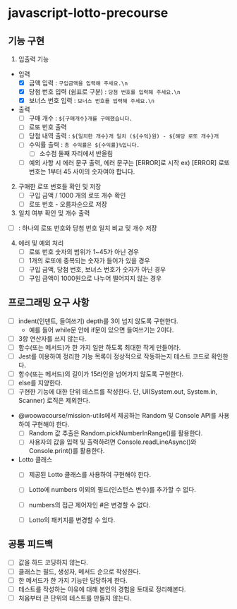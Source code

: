 # javascript-lotto-precourse

## 기능 구현
1. 입출력 기능
  -  입력
     - [x] 금액 입력 : `구입금액을 입력해 주세요.\n`
     - [x] 당첨 번호 입력 (쉼표로 구분) : `당첨 번호를 입력해 주세요.\n`
     - [x] 보너스 번호 입력 : `보너스 번호를 입력해 주세요.\n`
  - 출력
    - [ ] 구매 개수 : `${구매개수}개를 구매했습니다.`
    - [ ] 로또 번호 출력
    - [ ] 당첨 내역 출력 : `${일치한 개수}개 일치 (${수익}원) - ${해당 로또 개수}개`
    - [ ] 수익률 출력 : `총 수익률은 ${수익률}%입니다.`
      - [ ] 소수점 둘째 자리에서 반올림
    - [ ] 예외 사항 시 에러 문구 출력, 에러 문구는 [ERROR]로 시작
          ex) [ERROR] 로또 번호는 1부터 45 사이의 숫자여야 합니다.
2. 구매한 로또 번호들 확인 및 저장
    - [ ] 구입 금액 / 1000 개의 로또 개수 확인
    - [ ] 로또 번호 - 오름차순으로 저장
3. 일치 여부 확인 및 개수 출력
  - [ ] : 하나의 로또 번호와 당첨 번호 일치 비교 및 개수 저장
4. 에러 및 예외 처리
   - [ ] 로또 번호 숫자의 범위가 1~45가 아닌 경우
   - [ ] 1개의 로또에 중복되는 숫자가 들어가 있을 경우
   - [ ] 구입 금액, 당첨 번호, 보너스 번호가 숫자가 아닌 경우
   - [ ] 구입 금액이 1000원으로 나누어 떨어지지 않는 경우

## 프로그래밍 요구 사항
- [ ] indent(인덴트, 들여쓰기) depth를 3이 넘지 않도록 구현한다.
  - 예를 들어 while문 안에 if문이 있으면 들여쓰기는 2이다.
- [ ] 3항 연산자를 쓰지 않는다.
- [ ] 함수(또는 메서드)가 한 가지 일만 하도록 최대한 작게 만들어라.
- [ ] Jest를 이용하여 정리한 기능 목록이 정상적으로 작동하는지 테스트 코드로 확인한다.
- [ ] 함수(또는 메서드)의 길이가 15라인을 넘어가지 않도록 구현한다.
- [ ] else를 지양한다.
- [ ] 구현한 기능에 대한 단위 테스트를 작성한다. 단, UI(System.out, System.in, Scanner) 로직은 제외한다.
- @woowacourse/mission-utils에서 제공하는 Random 및 Console API를 사용하여 구현해야 한다.
  - [ ] Random 값 추출은 Random.pickNumberInRange()를 활용한다.
  - [ ] 사용자의 값을 입력 및 출력하려면 Console.readLineAsync()와 Console.print()를 활용한다.
- Lotto 클래스
    - [ ] 제공된 Lotto 클래스를 사용하여 구현해야 한다.
    - [ ] Lotto에 numbers 이외의 필드(인스턴스 변수)를 추가할 수 없다.
    - [ ] numbers의 접근 제어자인 #은 변경할 수 없다.
    - [ ] Lotto의 패키지를 변경할 수 있다.


## 공통 피드백
- [ ] 값을 하드 코딩하지 않는다.
- [ ] 클래스는 필드, 생성자, 메서드 순으로 작성한다.
- [ ] 한 메서드가 한 가지 기능만 담당하게 한다.
- [ ] 테스트를 작성하는 이유에 대해 본인의 경험을 토대로 정리해본다.
- [ ] 처음부터 큰 단위의 테스트를 만들지 않는다.